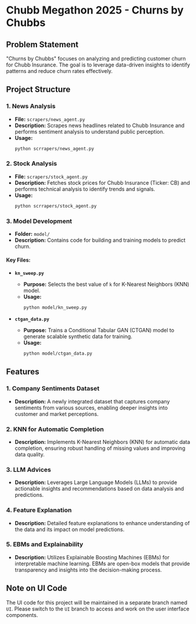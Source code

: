 # Chubb Megathon 2025 - Churns by Chubbs

## Problem Statement
"Churns by Chubbs" focuses on analyzing and predicting customer churn for Chubb Insurance. The goal is to leverage data-driven insights to identify patterns and reduce churn rates effectively.

## Project Structure

### 1. **News Analysis**
- **File:** `scrapers/news_agent.py`
- **Description:** Scrapes news headlines related to Chubb Insurance and performs sentiment analysis to understand public perception.
- **Usage:**
  ```bash
  python scrrapers/news_agent.py
  ```

### 2. **Stock Analysis**
- **File:** `scrapers/stock_agent.py`
- **Description:** Fetches stock prices for Chubb Insurance (Ticker: CB) and performs technical analysis to identify trends and signals.
- **Usage:**
  ```bash
  python scrrapers/stock_agent.py
  ```

### 3. **Model Development**
- **Folder:** `model/`
- **Description:** Contains code for building and training models to predict churn.

#### Key Files:
- **`kn_sweep.py`**
  - **Purpose:** Selects the best value of `k` for K-Nearest Neighbors (KNN) model.
  - **Usage:**
    ```bash
    python model/kn_sweep.py
    ```

- **`ctgan_data.py`**
  - **Purpose:** Trains a Conditional Tabular GAN (CTGAN) model to generate scalable synthetic data for training.
  - **Usage:**
    ```bash
    python model/ctgan_data.py
    ```

## Features

### 1. **Company Sentiments Dataset**

- **Description:** A newly integrated dataset that captures company sentiments from various sources, enabling deeper insights into customer and market perceptions.

### 2. **KNN for Automatic Completion**

- **Description:** Implements K-Nearest Neighbors (KNN) for automatic data completion, ensuring robust handling of missing values and improving data quality.

### 3. **LLM Advices**

- **Description:** Leverages Large Language Models (LLMs) to provide actionable insights and recommendations based on data analysis and predictions.

### 4. **Feature Explanation**

- **Description:** Detailed feature explanations to enhance understanding of the data and its impact on model predictions.

### 5. **EBMs and Explainability**

- **Description:** Utilizes Explainable Boosting Machines (EBMs) for interpretable machine learning. EBMs are open-box models that provide transparency and insights into the decision-making process.

## Note on UI Code

The UI code for this project will be maintained in a separate branch named `UI`. Please switch to the `UI` branch to access and work on the user interface components.

